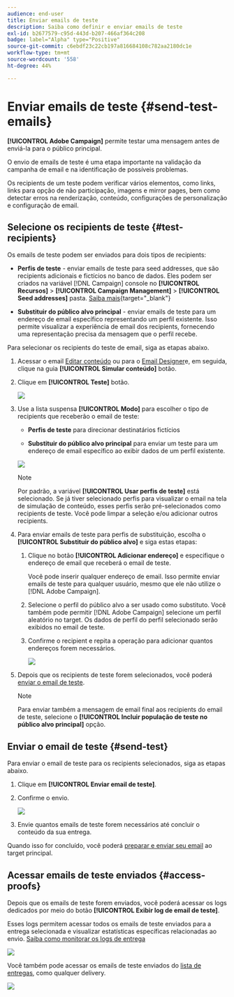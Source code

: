 ```yaml
---
audience: end-user
title: Enviar emails de teste
description: Saiba como definir e enviar emails de teste
exl-id: b2677579-c95d-443d-b207-466af364c208
badge: label="Alpha" type="Positive"
source-git-commit: c6ebdf23c22cb197a816684108c782aa2180dc1e
workflow-type: tm+mt
source-wordcount: '558'
ht-degree: 44%

---
```


# Enviar emails de teste {#send-test-emails}

**[!UICONTROL Adobe Campaign]** permite testar uma mensagem antes de enviá-la para o público principal.

O envio de emails de teste é uma etapa importante na validação da campanha de email e na identificação de possíveis problemas.

Os recipients de um teste podem verificar vários elementos, como links, links para opção de não participação, imagens e mirror pages, bem como detectar erros na renderização, conteúdo, configurações de personalização e configuração de email.

## Selecione os recipients de teste {#test-recipients}

Os emails de teste podem ser enviados para dois tipos de recipients:

* **Perfis de teste** - enviar emails de teste para seed addresses, que são recipients adicionais e fictícios no banco de dados. Eles podem ser criados na variável [!DNL Campaign] console no **[!UICONTROL Recursos]** > **[!UICONTROL Campaign Management]** > **[!UICONTROL Seed addresses]** pasta. [Saiba mais](https://experienceleague.adobe.com/docs/campaign-classic/using/sending-messages/using-seed-addresses/creating-seed-addresses.html){target="_blank"}

* **Substituir do público alvo principal** - enviar emails de teste para um endereço de email específico representando um perfil existente. Isso permite visualizar a experiência de email dos recipients, fornecendo uma representação precisa da mensagem que o perfil recebe.

Para selecionar os recipients do teste de email, siga as etapas abaixo.

1. Acessar o email [Editar conteúdo](../content/edit-content.md) ou para o [Email Designer](../content/get-started-email-designer.md)e, em seguida, clique na guia **[!UICONTROL Simular conteúdo]** botão.

1. Clique em **[!UICONTROL Teste]** botão.

   ![](assets/simulate-test-button.png)

1. Use a lista suspensa **[!UICONTROL Modo]** para escolher o tipo de recipients que receberão o email de teste:

   * **Perfis de teste** para direcionar destinatários fictícios

   * **Substituir do público alvo principal** para enviar um teste para um endereço de email específico ao exibir dados de um perfil existente.

   ![](assets/simulate-profile-mode.png)

   >[!NOTE]
   >
   >Por padrão, a variável **[!UICONTROL Usar perfis de teste]** está selecionado. Se já tiver selecionado perfis para visualizar o email na tela de simulação de conteúdo, esses perfis serão pré-selecionados como recipients de teste. Você pode limpar a seleção e/ou adicionar outros recipients.

1. Para enviar emails de teste para perfis de substituição, escolha o **[!UICONTROL Substituir do público alvo]** e siga estas etapas:

   1. Clique no botão **[!UICONTROL Adicionar endereço]** e especifique o endereço de email que receberá o email de teste.

      Você pode inserir qualquer endereço de email. Isso permite enviar emails de teste para qualquer usuário, mesmo que ele não utilize o [!DNL Adobe Campaign].

   1. Selecione o perfil do público alvo a ser usado como substituto. Você também pode permitir [!DNL Adobe Campaign] selecione um perfil aleatório no target. Os dados de perfil do perfil selecionado serão exibidos no email de teste.

   1. Confirme o recipient e repita a operação para adicionar quantos endereços forem necessários.

      ![](assets/simulate-profile-substitute.png)

1. Depois que os recipients de teste forem selecionados, você poderá [enviar o email de teste](#send-test).

   >[!NOTE]
   >
   >Para enviar também a mensagem de email final aos recipients do email de teste, selecione o **[!UICONTROL Incluir população de teste no público alvo principal]** opção.

## Enviar o email de teste {#send-test}

Para enviar o email de teste para os recipients selecionados, siga as etapas abaixo.

1. Clique em **[!UICONTROL Enviar email de teste]**.

1. Confirme o envio.

   ![](assets/simulate-send-test.png)

1. Envie quantos emails de teste forem necessários até concluir o conteúdo da sua entrega.

Quando isso for concluído, você poderá [preparar e enviar seu email](../monitor/prepare-send.md) ao target principal.

## Acessar emails de teste enviados {#access-proofs}

Depois que os emails de teste forem enviados, você poderá acessar os logs dedicados por meio do botão **[!UICONTROL Exibir log de email de teste]**.

Esses logs permitem acessar todos os emails de teste enviados para a entrega selecionada e visualizar estatísticas específicas relacionadas ao envio. [Saiba como monitorar os logs de entrega](../monitor/delivery-logs.md)

![](assets/simulate-test-log.png)

Você também pode acessar os emails de teste enviados do [lista de entregas](../msg/gs-messages.md), como qualquer delivery.

![](assets/simulate-deliveries-list.png)
